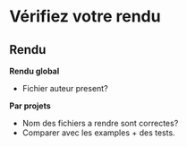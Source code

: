 
# Vérifiez votre rendu
## Rendu

**Rendu global**
- Fichier auteur present?

**Par projets**
- Nom des fichiers a rendre sont correctes?
- Comparer avec les examples + des tests.
